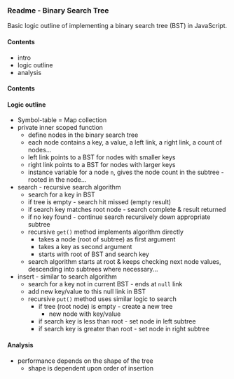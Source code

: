 ### Readme - Binary Search Tree

Basic logic outline of implementing a binary search tree (BST) in JavaScript.

#### Contents
* intro
* logic outline
* analysis

#### Contents

#### Logic outline
* Symbol-table = Map collection
* private inner scoped function
  * define nodes in the binary search tree
  * each node contains a key, a value, a left link, a right link, a count of nodes...
  * left link points to a BST for nodes with smaller keys
  * right link points to a BST for nodes with larger keys
  * instance variable for a node `n`, gives the node count in the subtree - rooted in the node...
* search - recursive search algorithm
  * search for a key in BST
  * if tree is empty - search hit missed (empty result)
  * if search key matches root node - search complete & result returned
  * if no key found - continue search recursively down appropriate subtree
  * recursive `get()` method implements algorithm directly
    * takes a node (root of subtree) as first argument
    * takes a key as second argument
    * starts with root of BST and search key
  * search algorithm starts at root & keeps checking next node values, descending into subtrees where necessary...
* insert - similar to search algorithm
  * search for a key not in current BST - ends at `null` link
  * add new key/value to this null link in BST
  * recursive `put()` method uses similar logic to search
    * if tree (root node) is empty - create a new tree
      * new node with key/value
    * if search key is less than root - set node in left subtree
    * if search key is greater than root - set node in right subtree

#### Analysis

* performance depends on the shape of the tree
  * shape is dependent upon order of insertion